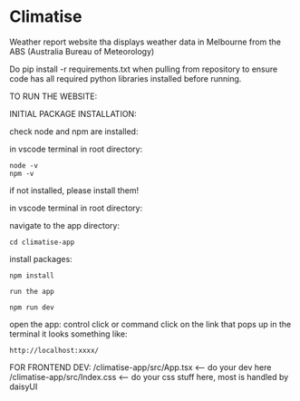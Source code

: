 # Climatise
Weather report website tha displays weather data in Melbourne from the ABS (Australia Bureau of Meteorology)

Do pip install -r requirements.txt when pulling from repository to ensure code has all required python libraries installed before running.

TO RUN THE WEBSITE:

INITIAL PACKAGE INSTALLATION:

check node and npm are installed:

in vscode terminal in root directory:

```
node -v
npm -v
```

if not installed, please install them!

in vscode terminal in root directory:

navigate to the app directory:
```
cd climatise-app
```

install packages:
```
npm install
```

    run the app

```
npm run dev
```

open the app:
control click or command click on the link that pops up in the terminal
it looks something like:
```
http://localhost:xxxx/
```

FOR FRONTEND DEV:
/climatise-app/src/App.tsx      <--     do your dev here
/climatise-app/src/Index.css    <--     do your css stuff here, most is handled by daisyUI 
